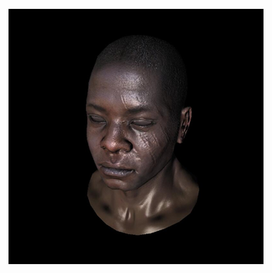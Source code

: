 ![](https://github.com/KienHoSD/3D_programming/blob/main/ssloys_lecture/L6_2_phong_shading/tga.jpg)
